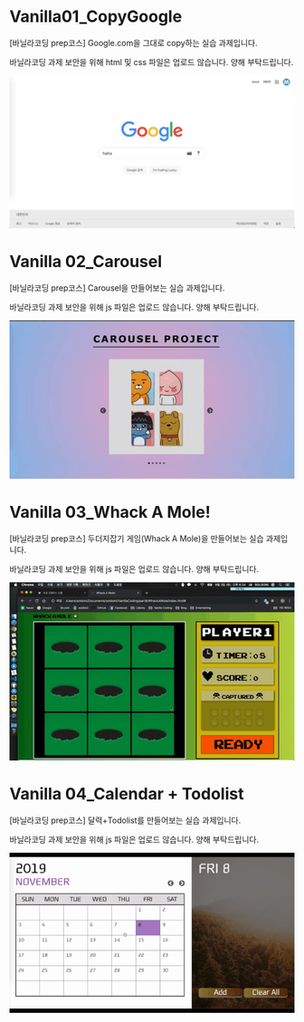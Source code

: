 # Vanilla01_CopyGoogle
[바닐라코딩 prep코스] Google.com을 그대로 copy하는 실습 과제입니다.

바닐라코딩 과제 보안을 위해 html 및 css 파일은 업로드 않습니다. 양해 부탁드립니다.

![screenshot](./01_Google/GoogleCopy.png)



# Vanilla 02_Carousel

[바닐라코딩 prep코스] Carousel을 만들어보는 실습 과제입니다.

바닐라코딩 과제 보안을 위해 js 파일은 업로드 않습니다. 양해 부탁드립니다.

![carousel](./02_Carousel/carousel.gif)



# Vanilla 03_Whack A Mole!

[바닐라코딩 prep코스] 두더지잡기 게임(Whack A Mole)을 만들어보는 실습 과제입니다.

바닐라코딩 과제 보안을 위해 js 파일은 업로드 않습니다. 양해 부탁드립니다.

![whackAMole](./03_WhackAMole/whackAMole.gif)



# Vanilla 04_Calendar + Todolist

[바닐라코딩 prep코스] 달력+Todolist를 만들어보는 실습 과제입니다.

바닐라코딩 과제 보안을 위해 js 파일은 업로드 않습니다. 양해 부탁드립니다.

![calendar](./04_CalendarWithTodolist/calendar.gif)